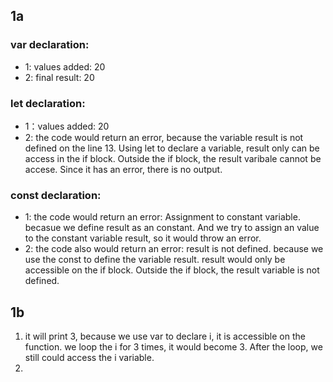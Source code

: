 ## 1a 
### var declaration:
* 1: values added: 20
* 2: final result: 20

### let declaration:
* 1：values added: 20
* 2: the code would return an error, because the variable result is not defined on the line 13. Using let to declare a variable, result only can be access in the if block. Outside the if block, the result varibale cannot be accese. Since it has an error, there is no output.

### const declaration:
* 1: the code would return an error: Assignment to constant variable. becasue we define result as an constant. And we try to assign an value to the constant variable result, so it would throw an error.
* 2: the code also would return an error: result is not defined. because we use the const to define the variable result. result would only be accessible on the if block. Outside the if block, the result variable is not  defined.

## 1b
1. it will print 3, because we use var to declare i, it is accessible on the function. we loop the i for 3 times, it would become 3. After the loop, we still could access the i variable.
2. 
